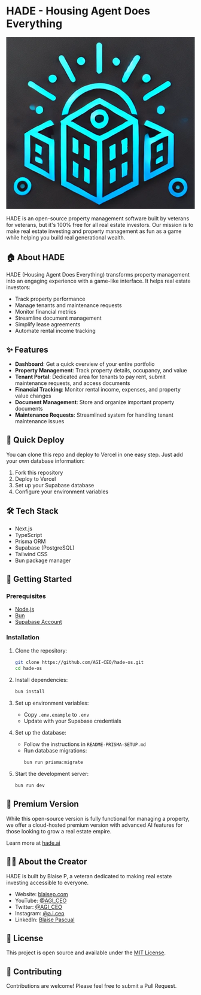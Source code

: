 # HADE - Housing Agent Does Everything

![HADE Logo](/public/images/hade-logo.png)

HADE is an open-source property management software built by veterans for veterans, but it's 100% free for all real estate investors. Our mission is to make real estate investing and property management as fun as a game while helping you build real generational wealth.

## 🏠 About HADE

HADE (Housing Agent Does Everything) transforms property management into an engaging experience with a game-like interface. It helps real estate investors:

- Track property performance
- Manage tenants and maintenance requests
- Monitor financial metrics
- Streamline document management
- Simplify lease agreements
- Automate rental income tracking

## ✨ Features

- **Dashboard**: Get a quick overview of your entire portfolio
- **Property Management**: Track property details, occupancy, and value
- **Tenant Portal**: Dedicated area for tenants to pay rent, submit maintenance requests, and access documents
- **Financial Tracking**: Monitor rental income, expenses, and property value changes
- **Document Management**: Store and organize important property documents
- **Maintenance Requests**: Streamlined system for handling tenant maintenance issues

## 🚀 Quick Deploy

You can clone this repo and deploy to Vercel in one easy step. Just add your own database information:

1. Fork this repository
2. Deploy to Vercel
3. Set up your Supabase database
4. Configure your environment variables

## 🛠️ Tech Stack

- Next.js
- TypeScript
- Prisma ORM
- Supabase (PostgreSQL)
- Tailwind CSS
- Bun package manager

## 🔧 Getting Started

### Prerequisites

- [Node.js](https://nodejs.org/)
- [Bun](https://bun.sh/)
- [Supabase Account](https://supabase.com/)

### Installation

1. Clone the repository:

   ```bash
   git clone https://github.com/AGI-CEO/hade-os.git
   cd hade-os
   ```

2. Install dependencies:

   ```bash
   bun install
   ```

3. Set up environment variables:

   - Copy `.env.example` to `.env`
   - Update with your Supabase credentials

4. Set up the database:

   - Follow the instructions in `README-PRISMA-SETUP.md`
   - Run database migrations:
     ```bash
     bun run prisma:migrate
     ```

5. Start the development server:
   ```bash
   bun run dev
   ```

## 🌟 Premium Version

While this open-source version is fully functional for managing a property, we offer a cloud-hosted premium version with advanced AI features for those looking to grow a real estate empire.

Learn more at [hade.ai](https://hade.ai)

## 👨‍💻 About the Creator

HADE is built by Blaise P, a veteran dedicated to making real estate investing accessible to everyone.

- Website: [blaisep.com](https://blaisep.com)
- YouTube: [@AGI_CEO](https://www.youtube.com/@AGI_CEO)
- Twitter: [@AGI_CEO](https://twitter.com/AGI_CEO)
- Instagram: [@a.i.ceo](https://www.instagram.com/a.i.ceo)
- LinkedIn: [Blaise Pascual](https://www.linkedin.com/in/blaise-pascual-62111924b/)

## 📄 License

This project is open source and available under the [MIT License](LICENSE).

## 🙏 Contributing

Contributions are welcome! Please feel free to submit a Pull Request.
